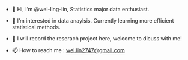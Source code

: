 - 👋 Hi, I’m @wei-ling-lin, Statistics major data enthusiast. 
- 👀 I’m interested in data anaylsis. Currently learning more efficient statistical methods.

- 💞️ I will record the reserach project here, welcome to dicuss with me!
- 📫 How to reach me : wei.lin2747@gmail.com


